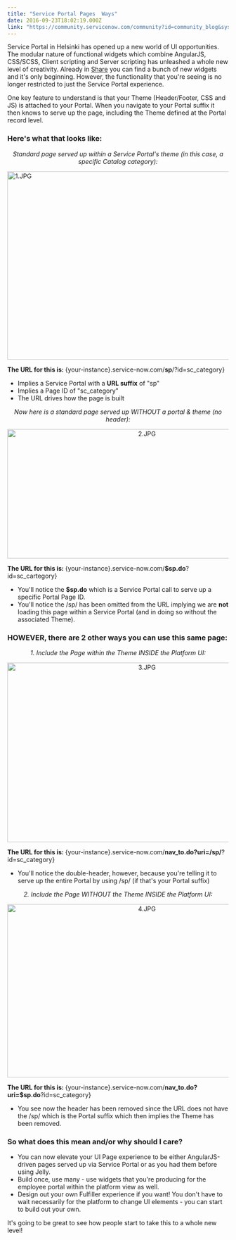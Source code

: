 ```yaml
---
title: "Service Portal Pages  Ways"
date: 2016-09-23T18:02:19.000Z
link: "https://community.servicenow.com/community?id=community_blog&sys_id=c5ed2ee9dbd0dbc01dcaf3231f961969"
---
```

<p>Service Portal in Helsinki has opened up a new world of UI opportunities. The modular nature of functional widgets which combine AngularJS, CSS/SCSS, Client scripting and Server scripting has unleashed a whole new level of creativity. Already in <a title="hare.servicenow.com/app.do#/category/Service%20Portal%20Widgets?startRow=0&sort_parameter=title&filter=" href="https://share.servicenow.com/app.do#/category/Service%20Portal%20Widgets?startRow=0&amp;sort_parameter=title&amp;filter=">Share</a> you can find a bunch of new widgets and it's only beginning. However, the functionality that you're seeing is no longer restricted to just the Service Portal experience.</p><p></p><p>One key feature to understand is that your Theme (Header/Footer, CSS and JS) is attached to your Portal. When you navigate to your Portal suffix it then knows to serve up the page, including the Theme defined at the Portal record level.</p><p></p><h3>Here's what that looks like:</h3><p style="text-align: center;"><span style="text-align: center;"><em>Standard page served up within a Service Portal's theme (in this case, a specific Catalog category):</em></span></p><p><img   alt="1.JPG" class="image-1 jive-image" src="88b4098adb149f048c8ef4621f96192c.iix" style="width: 620px; height: 428px; display: block; margin-left: auto; margin-right: auto;"/></p><p style="text-align: left;"><strong>The URL for this is: </strong><span>{your-instance}.service-now.com/</span><strong>sp</strong>/?id=sc_category}</p><ul><li>Implies a Service Portal with a <strong>URL suffix</strong> of "sp"</li><li>Implies a Page ID of "sc_category"</li><li>The URL drives how the page is built</li></ul><p></p><p style="text-align: center;"><em>Now here is a standard page served up WITHOUT a portal &amp; theme (no header):</em></p><p style="text-align: center;"><img   alt="2.JPG" class="image-2 jive-image" src="ffbac506dbd49f048c8ef4621f96199b.iix" style="width: 620px; height: 294px;"/></p><p><span><strong>The URL for this is: </strong>{your-instance}.service-now.com/</span><strong>$sp.do</strong>?id=sc_cartegory}</p><ul><li>You'll notice the <strong>$sp.do</strong> which is a Service Portal call to serve up a specific Portal Page ID.</li><li>You'll notice the /sp/ has been omitted from the URL implying we are <strong>not</strong> loading this page within a Service Portal (and in doing so without the associated Theme).</li></ul><p></p><h3>HOWEVER, there are 2 other ways you can use this same page:</h3><p></p><p style="text-align: center;"><em>1. Include the Page within the Theme INSIDE the Platform UI:</em></p><p style="text-align: center;"><img   alt="3.JPG" class="image-3 jive-image" src="20e6e842db9457049c9ffb651f961915.iix" style="width: 620px; height: 408px;"/></p><p><span><strong>The URL for this is: </strong>{your-instance}.service-now.com/</span><strong>nav_to.do?uri=/sp/</strong>?id=sc_category}</p><ul><li>You'll notice the double-header, however, because you're telling it to serve up the entire Portal by using /sp/ (if that's your Portal suffix)</li></ul><p></p><p style="text-align: center;"><em>2. Include the Page WITHOUT the Theme INSIDE the Platform UI:</em></p><p style="text-align: center;"><img   alt="4.JPG" class="image-4 jive-image" src="ff354846db581304b322f4621f9619e3.iix" style="width: 620px; height: 394px;"/></p><p><span><strong>The URL for this is: </strong>{your-instance}.service-now.com/</span><strong>nav_to.do?uri=$sp.do</strong>?id=sc_category}</p><ul><li>You see now the header has been removed since the URL does not have the /sp/ which is the Portal suffix which then implies the Theme has been removed.</li></ul><p></p><h3>So what does this mean and/or why should I care?</h3><ul><li>You can now elevate your UI Page experience to be either AngularJS-driven pages served up via Service Portal or as you had them before using Jelly.</li><li>Build once, use many - use widgets that you're producing for the employee portal within the platform view as well.</li><li>Design out your own Fulfiller experience if you want! You don't have to wait necessarily for the platform to change UI elements - you can start to build out your own.</li></ul><p></p><p>It's going to be great to see how people start to take this to a whole new level!</p>
